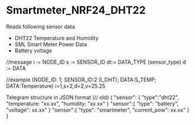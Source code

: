 # Smartmeter_NRF24_DHT22

Reads following sensor data
 - DHT22 Temperature and Humidity
 - SML Smart Meter Power Data
 - Battery voltage


 //message
 i := NODE_ID
 s := SENSOR_ID
 dt:= DATA_TYPE (sensor_type)
 d := DATA

 //example (NODE_ID: 1; SENSOR_ID:2 (I_DHT); DATA:S_TEMP; DATA:Temperature)
 i=1,s=2,d=2,v=25.25

Telegram structure in JSON format (// old)
 {
  "sensor": {
    "type":"dht22",
    "temperature: "xx.xx",
    "humidity: "xx.xx"
  }
  "sensor":{
   "type": "battery",
   "voltage": xx.xx"
  }
  "sensor":{
   "type": "smartmeter",
   "current_pow": xx.xx"
  }
}
 
